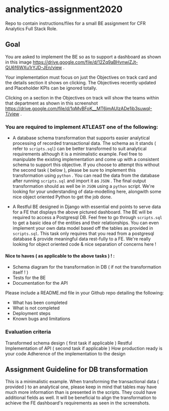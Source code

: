 # analytics-assignment2020
Repo to contain instructions/files for a small BE assignment for CFR Analytics Full Stack Role.

## Goal
You are asked to implement the BE so as to support a dashboard as shown in this image https://drive.google.com/file/d/12Zq9aBHvnwiZJt-QU6f6WXu1rYJD-JEn/view .

Your implementation must focus on just the Objectives on track card and the details section it shows on clicking. The Objectives recently updated and Placeholder KPIs can be ignored totally.

Clicking on a section in the Objectives on track will show the teams within that department as shown in this screenshot https://drive.google.com/file/d/1qMvBFoK__MT6jmAUlzADe1ib3suwqI-T/view .

### You are required to implement ATLEAST one of the following:

* A database schema transformation that supports easier analytical processing of recorded transactional data. The schema as it stands ( refer to `scripts.sql`) can be better transformed to suit analytical requirements although it is a minimalistic example. Feel free to manipulate the existing implementation and come up with a consistent schema to support this objective. If you choose to attempt this without the second task ( below ), please be sure to implement this transformation using `python` . You can read the data from the database after running `scripts.sql` and import it as `JSON` . The final output transformation should as well be in `JSON` using a `python` script. We're looking for your understanding of data-modelling here, alongwith some nice object oriented Python to get the job done.

* A Restful BE designed in Django with essential end points to serve data for a FE that displays the above pictured dashboard. The BE will be required to access a Postgresql DB. Feel free to go through `scripts.sql` to get a basic idea of the entities and their relationships. You can even implement your own data model based off the tables as provided in `scripts.sql`. This task only requires that you read from a postgresql database & provide meaningful data rest-fully to a FE. We're really looking for object oriented code & nice separation of concerns here !

#### Nice to haves ( as applicable to the above tasks ) ! :

* Schema diagram for the transformation in DB ( if not the transformation itself ! )
* Tests for the BE
* Documentation for the API

Please include a README.md file in your Github repo detailing the following:

* What has been completed
* What is not completed
* Deployment steps
* Known bugs and limitations

### Evaluation criteria

Transformed schema design ( first task if applicable )
Restful Implementation of API ( second task if applicable )
How production ready is your code
Adherence of the implementation to the design

## Assignment Guideline for DB transformation
This is a minimalistic example. When transforming the transactional data ( provided ) to an analytical one, please keep in mind that tables may have much more information than is presented in the scripts. They could have additional fields as well. It will be beneficial to align the transformation to achieve the FE dashboard's requirements as seen in the screenshots.
